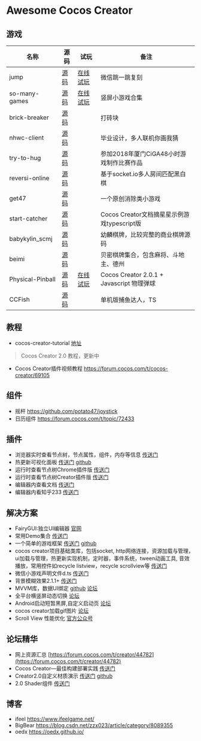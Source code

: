 # Awesome Cocos Creator
## 游戏
|名称|源码|试玩|备注|
|---|----|----|---|
|jump|[源码](https://github.com/potato47/jump)|[在线试玩](https://potato47.github.io/game/jump)|微信跳一跳复刻|
|so-many-games|[源码](https://github.com/potato47/so-many-games)|[在线试玩](https://potato47.github.io/so-many-games/desktop)|竖屏小游戏合集|
|brick-breaker|[源码](https://github.com/potato47/brick-breaker-master)||打砖块|
|nhwc-client|[源码](https://github.com/potato47/nhwc-client)||毕业设计，多人联机你画我猜|
|try-to-hug|[源码](https://github.com/potato47/try-to-hug)||参加2018年厦门CiGA48小时游戏制作比赛作品|
|reversi-online|[源码](https://github.com/potato47/reversi-online)||基于socket.io多人房间匹配黑白棋|
|get47|[源码](https://github.com/potato47/get47)||一个原创消除类小游戏|
|start-catcher|[源码](https://github.com/potato47/star-catcher)||Cocos Creator文档摘星星示例游戏typescript版|
|babykylin_scmj|[源码](https://github.com/babykylin/babykylin_scmj)||幼麟棋牌，比较完整的商业棋牌源码|
|beimi|[源码](https://gitee.com/beimigame/beimi)||贝密棋牌集合，包含麻将、斗地主、德州|
|Physical-Pinball|[源码](https://gitee.com/beimigame/beimi)|[在线试玩](https://www.super-cell.club/physical-pinball/)|Cocos Creator 2.0.1 + Javascript 物理弹球|
|CCFish|[源码](https://github.com/fylz1125/CCFish)||单机版捕鱼达人，TS|
## 教程
- cocos-creator-tutorial [地址](https://github.com/potato47/cocos-creator-tutorial)
> Cocos Creator 2.0 教程，更新中
- Cocos Creator插件视频教程 https://forum.cocos.com/t/cocos-creator/69105
## 组件
- 摇杆 https://github.com/potato47/joystick
- 日历组件 https://forum.cocos.com/t/topic/72433
## 插件
- 浏览器实时查看节点树，节点属性，组件，内存等信息 [传送门](https://github.com/potato47/ccc-devtools)
- 热更新可视化面板 [传送门](http://forum.cocos.com/t/manifest/44397) [github](https://github.com/tidys/CocosCreatorPlugins/tree/master/packages/hot-update-tools)
- 运行时查看节点树Chrome插件版 [传送门](http://forum.cocos.com/t/chrome-creator/55669)
- 运行时查看节点树Creator插件版 [传送门](http://forum.cocos.com/t/cc-inspector/67227)
- 编辑器内查看文档 [传送门](http://forum.cocos.com/t/creator/61830)
- 编辑器内看知乎233 [传送门](https://github.com/potato47/ccc-plugin-boring)
## 解决方案
- FairyGUI:独立UI编辑器 [官网](http://www.fairygui.com/)
- 常用Demo集合 [传送门](https://github.com/Leo501/CocosCreatorTutorial)
- 一个简单的游戏框架 [传送门](https://huangx916.github.io/2019/01/01/gameplayframework/) [github](https://github.com/huangx916/GameplayFramework)
- cocos creator项目基础类库，包括socket, http网络连接，资源加载与管理，ui加载与管理，热更新实现机制，定时器，事件系统，tween动画工具, 音效播放，常用控件如recycle listview，recycle scrollview等 [传送门](https://github.com/caochao/cocos_creator_proj_base)
- 微信小游戏声明文件d.ts [传送门](https://github.com/peony-ma/wxOpenDataContext)
- 背景模糊效果2.1.1+ [传送门](https://github.com/wheatup/cocos-creator-blur-mask)
- MVVM库，数据UI绑定 [github](https://github.com/wsssheep/cocos_creator_mvvm_tools) [论坛](https://forum.cocos.com/t/ui-mvvm/78821)
- 全平台横竖屏动态切换 [论坛](https://forum.cocos.com/t/topic/79780)
- Android启动短暂黑屏,自定义启动页 [论坛](https://forum.cocos.com/t/cocos-creator-android-2/83154)
- cocos creator加载gif图片 [论坛](https://forum.cocos.com/t/gif/84200/2)
- Scroll View 性能优化 [官方公众号](https://mp.weixin.qq.com/s/XjjwbmCzTQZd6snN82Q8jA)

## 论坛精华
- 网上资源汇总 [https://forum.cocos.com/t/creator/44782](https://forum.cocos.com/t/creator/44782)
- Cocos Creator—最佳构建部署实践 [传送门](http://forum.cocos.com/t/cocos-creator/54203/52)
- Creator2.0自定义材质演示 [传送门](http://forum.cocos.com/t/creator2-0/64727/62) [github](https://github.com/colinsusie/creator_2_0_material_demo)
- 2.0 Shader组件 [传送门](http://forum.cocos.com/t/creator2-0shader/64755/9)

## 博客
- ifeel https://www.ifeelgame.net/
- BigBear https://blog.csdn.net/zzx023/article/category/8089355
- oedx https://oedx.github.io/
